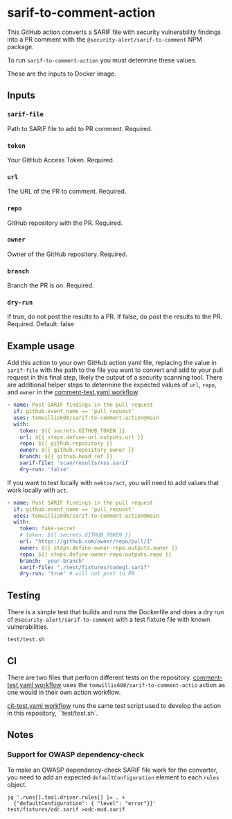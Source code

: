 # sarif-to-comment-action

This GitHub action converts a SARIF file with security vulnerability findings
into a PR comment with the `@security-alert/sarif-to-comment` NPM package.

To run `sarif-to-comment-action` you must determine these values.

These are the inputs to Docker image.

## Inputs

### `sarif-file`

Path to SARIF file to add to PR comment.
Required.

### `token`

Your GitHub Access Token.
Required.

### `url`

The URL of the PR to comment.
Required.

### `repo`

GitHub repository with the PR.
Required.

### `owner`

Owner of the GitHub repository.
Required.

### `branch`

Branch the PR is on.
Required.

### `dry-run`

If true, do not post the results to a PR. If false, do post the results to the PR.
Required.
Default: false

## Example usage

Add this action to your own GitHub action yaml file, replacing the value in
`sarif-file` with the path to the file you want to convert
and add to your pull request in this final step, likely the output of a
security scanning tool.  There are additional helper steps to determine
the expected values of `url`, `repo`, and `owner` in the
[comment-test.yaml workflow](./.github/workflow/comment-test.yaml).

```yaml
- name: Post SARIF findings in the pull request
  if: github.event_name == 'pull_request'
  uses: tomwillis608/sarif-to-comment-action@main
  with:
    token: ${{ secrets.GITHUB_TOKEN }}
    url: ${{ steps.define-url.outputs.url }}
    repo: ${{ github.repository }}
    owner: ${{ github.repository_owner }}
    branch: ${{ github.head_ref }}
    sarif-file: 'scan/results/xss.sarif'
    dry-run: 'false'
```

If you want to test locally with `nektos/act`, you will need to add
values that work locally with `act`.

```yaml
- name: Post SARIF findings in the pull request
  if: github.event_name == 'pull_request'
  uses: tomwillis608/sarif-to-comment-action@main
  with:
    token: fake-secret
    # token: ${{ secrets.GITHUB_TOKEN }}
    url: "https://github.com/owner/repo/pull/1"
    owner: ${{ steps.define-owner-repo.outputs.owner }}
    repo: ${{ steps.define-owner-repo.outputs.repo }}
    branch: 'your-branch'
    sarif-file: "./test/fixtures/codeql.sarif"
    dry-run: 'true' # will not post to PR
```

## Testing

There is a simple test that builds and runs the Dockerfile and does a dry run of
`@security-alert/sarif-to-comment` with a test fixture file with known vulnerabilities.

```console
test/test.sh
```

## CI

There are two files that perform different tests on the repository.
[comment-test.yaml workflow](./.github/workflow/comment-test.yaml) uses the
`tomwillis608/sarif-to-comment-actio` action as one would in their own action workflow.

[cit-test.yaml workflow](./.github/workflow/ci-test.yaml) runs the same test
script used to develop the action in this repository, ``test/test.sh`.

## Notes

### Support for OWASP dependency-check

To make an OWASP dependency-check SARIF file work for the converter,
you need to add an expected `defaultConfiguration` element to each `rules` object.

```console
jq '.runs[].tool.driver.rules[] |= . +
  {"defaultConfiguration": { "level": "error"}}' test/fixtures/odc.sarif >odc-mod.sarif
```
